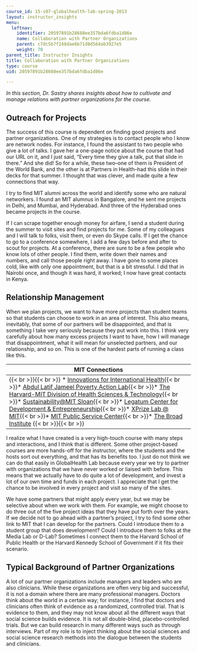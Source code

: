 ```yaml
---
course_id: 15-s07-globalhealth-lab-spring-2013
layout: instructor_insights
menu:
  leftnav:
    identifier: 20597891b28688ee357bda6fdba1d86e
    name: Collaboration with Partner Organizations
    parent: c7dc5b7f248dae6b71d8d564ab3927e5
    weight: 70
parent_title: Instructor Insights
title: Collaboration with Partner Organizations
type: course
uid: 20597891b28688ee357bda6fdba1d86e

---
```


_In this section, Dr. Sastry shares insights about how to cultivate and manage relations with partner organizations for the course._

Outreach for Projects
---------------------

The success of this course is dependent on finding good projects and partner organizations. One of my strategies is to contact people who I know are network nodes. For instance, I found the assistant to two people who give a lot of talks. I gave her a one-page notice about the course that had our URL on it, and I just said, “Every time they give a talk, put that slide in there.” And she did! So for a while, these two–one of them is President of the World Bank, and the other is at Partners in Health–had this slide in their decks for that summer. I thought that was clever, and made quite a few connections that way.

I try to find MIT alumni across the world and identify some who are natural networkers. I found an MIT alumnus in Bangalore, and he sent me projects in Delhi, and Mumbai, and Hyderabad. And three of the Hyderabad ones became projects in the course.

If I can scrape together enough money for airfare, I send a student during the summer to visit sites and find projects for me. Some of my colleagues and I will talk to folks, visit them, or even do Skype calls. If I get the chance to go to a conference somewhere, I add a few days before and after to scout for projects. At a conference, there are sure to be a few people who know lots of other people. I find them, write down their names and numbers, and call those people right away. I have gone to some places cold, like with only one appointment, but that is a bit stressful. I did that in Nairobi once, and though it was hard, it worked; I now have great contacts in Kenya.

Relationship Management
-----------------------

When we plan projects, we want to have more projects than student teams so that students can choose to work in an area of interest. This also means, inevitably, that some of our partners will be disappointed, and that is something I take very seriously because they put work into this. I think very carefully about how many excess projects I want to have, how I will manage that disappointment, what it will mean for unselected partners, and our relationship, and so on. This is one of the hardest parts of running a class like this.

| MIT Connections |
| --- |
|  {{< br >}}{{< br >}} *   [Innovations for International Health](http://iihlab.wordpress.com/){{< br >}}*   [Abdul Latif Jameel Poverty Action Lab](http://www.povertyactionlab.org/){{< br >}}*   [The Harvard-MIT Division of Health Sciences & Technology](http://hst.mit.edu/){{< br >}}*   [Sustainability@MIT Sloan](http://mitsloan.mit.edu/sustainability/){{< br >}}*   [Legatum Center for Development & Entrepreneurship](http://www.lcde.org/){{< br >}}*   [XPrize Lab @ MIT](http://web.mit.edu/xprize){{< br >}}*   [MIT Public Service Center](http://web.mit.edu/mitpsc/index.html){{< br >}}*   [The Broad Institute](http://www.broad.mit.edu/index.html) {{< br >}}{{< br >}}  

I realize what I have created is a very high-touch course with many steps and interactions, and I think that is different. Some other project-based courses are more hands-off for the instructor, where the students and the hosts sort out everything, and that has its benefits too. I just do not think we can do that easily in GlobalHealth Lab because every year we try to partner with organizations that we have never worked or liaised with before. This means that we actually have to do quite a lot of development, and invest a lot of our own time and funds in each project. I appreciate that I get the chance to be involved in every project and visit so many of the sites.

We have some partners that might apply every year, but we may be selective about when we work with them. For example, we might choose to do three out of the five project ideas that they have put forth over the years. If we decide not to go ahead with a partner’s project, I try to find some other link to MIT that I can develop for the partners. Could I introduce them to a student group that does development? Could I introduce them to folks at the Media Lab or D-Lab? Sometimes I connect them to the Harvard School of Public Health or the Harvard Kennedy School of Government if it fits their scenario.

Typical Background of Partner Organizations
-------------------------------------------

A lot of our partner organizations include managers and leaders who are also clinicians. While these organizations are often very big and successful, it is not a domain where there are many professional managers. Doctors think about the world in a certain way; for instance, I find that doctors and clinicians often think of evidence as a randomized, controlled trial. That is evidence to them, and they may not know about all the different ways that social science builds evidence. It is not all double-blind, placebo-controlled trials. But we can build research in many different ways such as through interviews. Part of my role is to inject thinking about the social sciences and social science research methods into the dialogue between the students and clinicians.